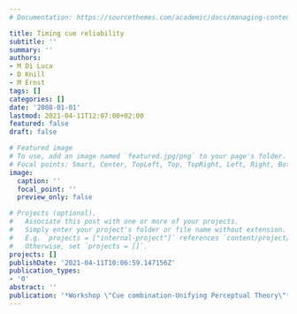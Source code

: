 ```yaml
---
# Documentation: https://sourcethemes.com/academic/docs/managing-content/

title: Timing cue reliability
subtitle: ''
summary: ''
authors:
- M Di Luca
- D Knill
- M Ernst
tags: []
categories: []
date: '2008-01-01'
lastmod: 2021-04-11T12:07:00+02:00
featured: false
draft: false

# Featured image
# To use, add an image named `featured.jpg/png` to your page's folder.
# Focal points: Smart, Center, TopLeft, Top, TopRight, Left, Right, BottomLeft, Bottom, BottomRight.
image:
  caption: ''
  focal_point: ''
  preview_only: false

# Projects (optional).
#   Associate this post with one or more of your projects.
#   Simply enter your project's folder or file name without extension.
#   E.g. `projects = ["internal-project"]` references `content/project/deep-learning/index.md`.
#   Otherwise, set `projects = []`.
projects: []
publishDate: '2021-04-11T10:06:59.147156Z'
publication_types:
- '0'
abstract: ''
publication: '*Workshop \"Cue combination-Unifying Perceptual Theory\"*'
---
```

